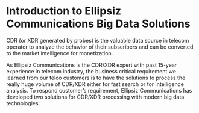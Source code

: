 # Introduction to Ellipsiz Communications Big Data Solutions

CDR (or XDR generated by probes) is the valuable data source in telecom operator to analyze the behavior of their subscribers and can be converted to the market intelligence for monetization.

As Ellipsiz Communications is the CDR/XDR expert with past 15-year experience in telecom industry, the business critical requirement we learned from our telco customers is to have the solutions to process the really huge volume of CDR/XDR either for fast search or for intelligence analysis. To respond customer’s requirement, Ellipsiz Communications has developed two solutions for CDR/XDR processing with modern big data technologies:
